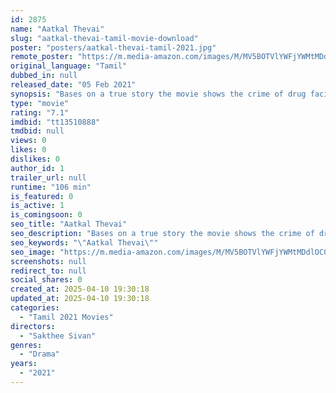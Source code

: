 ```yaml
---
id: 2875
name: "Aatkal Thevai"
slug: "aatkal-thevai-tamil-movie-download"
poster: "posters/aatkal-thevai-tamil-2021.jpg"
remote_poster: "https://m.media-amazon.com/images/M/MV5BOTVlYWFjYWMtMDdlOC00NDQzLWEwNDQtOTc1M2U4ZWE0ZDBiXkEyXkFqcGdeQXVyMTI5NTIyMjIx._V1_SX300.jpg"
original_language: "Tamil"
dubbed_in: null
released_date: "05 Feb 2021"
synopsis: "Bases on a true story the movie shows the crime of drug facilitated sexual assault by politicians and gangs."
type: "movie"
rating: "7.1"
imdbid: "tt13510888"
tmdbid: null
views: 0
likes: 0
dislikes: 0
author_id: 1
trailer_url: null
runtime: "106 min"
is_featured: 0
is_active: 1
is_comingsoon: 0
seo_title: "Aatkal Thevai"
seo_description: "Bases on a true story the movie shows the crime of drug facilitated sexual assault by politicians and gangs."
seo_keywords: "\"Aatkal Thevai\""
seo_image: "https://m.media-amazon.com/images/M/MV5BOTVlYWFjYWMtMDdlOC00NDQzLWEwNDQtOTc1M2U4ZWE0ZDBiXkEyXkFqcGdeQXVyMTI5NTIyMjIx._V1_SX300.jpg"
screenshots: null
redirect_to: null
social_shares: 0
created_at: 2025-04-10 19:30:18
updated_at: 2025-04-10 19:30:18
categories:
  - "Tamil 2021 Movies"
directors:
  - "Sakthee Sivan"
genres:
  - "Drama"
years:
  - "2021"
---
```

